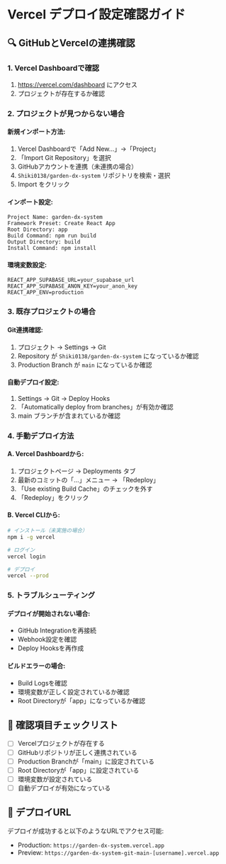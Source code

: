# Vercel デプロイ設定確認ガイド

## 🔍 GitHubとVercelの連携確認

### 1. Vercel Dashboardで確認
1. https://vercel.com/dashboard にアクセス
2. プロジェクトが存在するか確認

### 2. プロジェクトが見つからない場合

#### 新規インポート方法:
1. Vercel Dashboardで「Add New...」→「Project」
2. 「Import Git Repository」を選択
3. GitHubアカウントを連携（未連携の場合）
4. `Shiki0138/garden-dx-system` リポジトリを検索・選択
5. Import をクリック

#### インポート設定:
```
Project Name: garden-dx-system
Framework Preset: Create React App
Root Directory: app
Build Command: npm run build
Output Directory: build
Install Command: npm install
```

#### 環境変数設定:
```
REACT_APP_SUPABASE_URL=your_supabase_url
REACT_APP_SUPABASE_ANON_KEY=your_anon_key
REACT_APP_ENV=production
```

### 3. 既存プロジェクトの場合

#### Git連携確認:
1. プロジェクト → Settings → Git
2. Repository が `Shiki0138/garden-dx-system` になっているか確認
3. Production Branch が `main` になっているか確認

#### 自動デプロイ設定:
1. Settings → Git → Deploy Hooks
2. 「Automatically deploy from branches」が有効か確認
3. main ブランチが含まれているか確認

### 4. 手動デプロイ方法

#### A. Vercel Dashboardから:
1. プロジェクトページ → Deployments タブ
2. 最新のコミットの「...」メニュー → 「Redeploy」
3. 「Use existing Build Cache」のチェックを外す
4. 「Redeploy」をクリック

#### B. Vercel CLIから:
```bash
# インストール（未実施の場合）
npm i -g vercel

# ログイン
vercel login

# デプロイ
vercel --prod
```

### 5. トラブルシューティング

#### デプロイが開始されない場合:
- GitHub Integrationを再接続
- Webhook設定を確認
- Deploy Hooksを再作成

#### ビルドエラーの場合:
- Build Logsを確認
- 環境変数が正しく設定されているか確認
- Root Directoryが「app」になっているか確認

## 📝 確認項目チェックリスト

- [ ] Vercelプロジェクトが存在する
- [ ] GitHubリポジトリが正しく連携されている
- [ ] Production Branchが「main」に設定されている
- [ ] Root Directoryが「app」に設定されている
- [ ] 環境変数が設定されている
- [ ] 自動デプロイが有効になっている

## 🚀 デプロイURL

デプロイが成功すると以下のようなURLでアクセス可能:
- Production: `https://garden-dx-system.vercel.app`
- Preview: `https://garden-dx-system-git-main-[username].vercel.app`